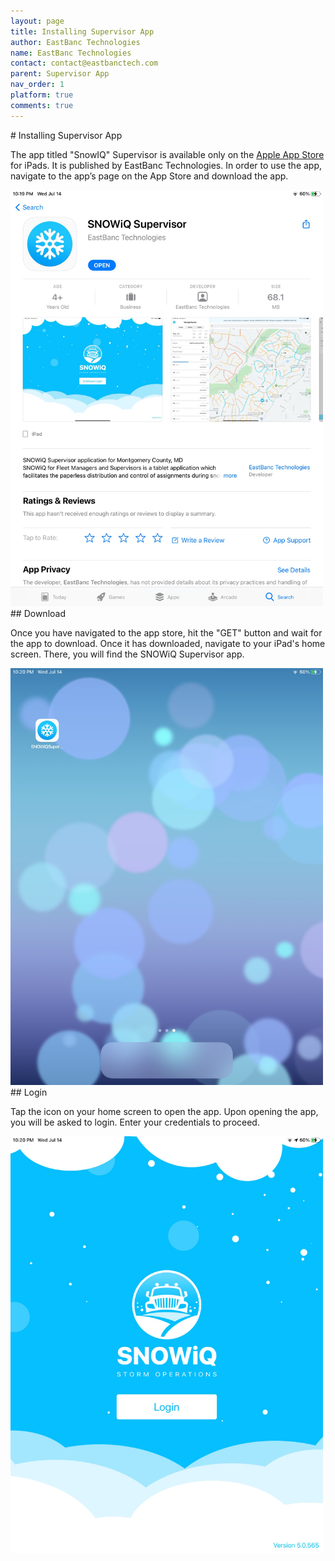 ```yaml
---
layout: page
title: Installing Supervisor App
author: EastBanc Technologies
name: EastBanc Technologies
contact: contact@eastbanctech.com
parent: Supervisor App
nav_order: 1
platform: true
comments: true
---
```


<section id="Installing-Supervisor-App" markdown="1">
# Installing Supervisor App

The app titled "SnowIQ" Supervisor is available only on the <a href="https://apps.apple.com/us/app/snowiq-supervisor/id1537419881">Apple App Store</a> for iPads. It is published by EastBanc Technologies. In order to use the app, navigate to the app’s page on the App Store and download the app.

<img src="image/supervisor/ipad-appstore-ios.jpg" class="ios" width="500"/>

<section id="Download" markdown="1">
## Download

Once you have navigated to the app store, hit the "GET" button and wait for the app to download. Once it has downloaded, navigate to your iPad's home screen. There, you will find the SNOWiQ Supervisor app. 

<img src="image/supervisor/ipad-app-homescreen.jpg" class="ios" width="500"/>
</section>

<section id="Login" markdown="1">
## Login

Tap the icon on your home screen to open the app. Upon opening the app, you will be asked to login. Enter your credentials to proceed.

<img src="image/supervisor/supervisor-login.jpg" class="ios" width="500"/>
</section>
</section>